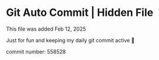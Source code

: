 # Git Auto Commit | Hidden File

This file was added Feb 12, 2025

Just for fun and keeping my daily git commit active 🤪

commit number: 558528
